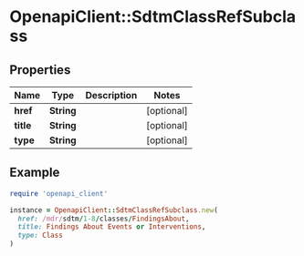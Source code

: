 # OpenapiClient::SdtmClassRefSubclass

## Properties

| Name | Type | Description | Notes |
| ---- | ---- | ----------- | ----- |
| **href** | **String** |  | [optional] |
| **title** | **String** |  | [optional] |
| **type** | **String** |  | [optional] |

## Example

```ruby
require 'openapi_client'

instance = OpenapiClient::SdtmClassRefSubclass.new(
  href: /mdr/sdtm/1-8/classes/FindingsAbout,
  title: Findings About Events or Interventions,
  type: Class
)
```

